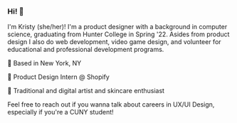 ### Hi! 🌱

I'm Kristy (she/her)! I'm a product designer with a background in computer science, graduating from Hunter College in Spring '22. Asides from product design I also do web development, video game design, and volunteer for educational and professional development programs. 

📍 Based in New York, NY

🎨 Product Design Intern @ Shopify

💛 Traditional and digital artist and skincare enthusiast

Feel free to reach out if you wanna talk about careers in UX/UI Design, especially if you're a CUNY student!


<!--
**kl408/kl408** is a ✨ _special_ ✨ repository because its `README.md` (this file) appears on your GitHub profile.

Here are some ideas to get you started:

- 🔭 I’m currently working on ...
- 🌱 I’m currently learning ...
- 👯 I’m looking to collaborate on ...
- 🤔 I’m looking for help with ...
- 💬 Ask me about ...
- 📫 How to reach me: ...
- 😄 Pronouns: ...
- ⚡ Fun fact: ...
-->
